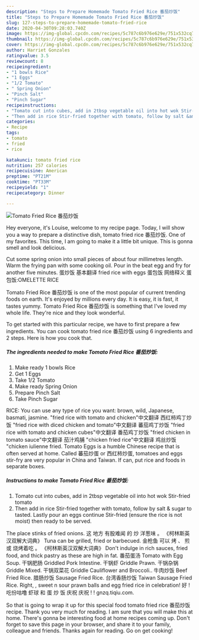 ```yaml
---
description: "Steps to Prepare Homemade Tomato Fried Rice 番茄炒饭"
title: "Steps to Prepare Homemade Tomato Fried Rice 番茄炒饭"
slug: 127-steps-to-prepare-homemade-tomato-fried-rice
date: 2020-04-30T09:28:03.740Z
image: https://img-global.cpcdn.com/recipes/5c787c6b976e629e/751x532cq70/tomato-fried-rice-番茄炒饭-recipe-main-photo.jpg
thumbnail: https://img-global.cpcdn.com/recipes/5c787c6b976e629e/751x532cq70/tomato-fried-rice-番茄炒饭-recipe-main-photo.jpg
cover: https://img-global.cpcdn.com/recipes/5c787c6b976e629e/751x532cq70/tomato-fried-rice-番茄炒饭-recipe-main-photo.jpg
author: Harriet Gonzales
ratingvalue: 3.5
reviewcount: 8
recipeingredient:
- "1 bowls Rice"
- "1 Eggs"
- "1/2 Tomato"
- " Spring Onion"
- "Pinch Salt"
- "Pinch Sugar"
recipeinstructions:
- "Tomato cut into cubes, add in 2tbsp vegetable oil into hot wok Stir-fried tomato"
- "Then add in rice Stir-fried together with tomato, follow by salt &amp; sugar to tasted. Lastly pour an eggs continue Stir-fried (ensure the rice is not moist) then ready to be served."
categories:
- Recipe
tags:
- tomato
- fried
- rice

katakunci: tomato fried rice 
nutrition: 257 calories
recipecuisine: American
preptime: "PT21M"
cooktime: "PT33M"
recipeyield: "1"
recipecategory: Dinner

---
```



![Tomato Fried Rice 番茄炒饭](https://img-global.cpcdn.com/recipes/5c787c6b976e629e/751x532cq70/tomato-fried-rice-番茄炒饭-recipe-main-photo.jpg)

Hey everyone, it's Louise, welcome to my recipe page. Today, I will show you a way to prepare a distinctive dish, tomato fried rice 番茄炒饭. One of my favorites. This time, I am going to make it a little bit unique. This is gonna smell and look delicious.

Cut some spring onion into small pieces of about four millimetres length. Warm the frying pan with some cooking oil. Pour in the beat egg and fry for another five minutes. 蛋炒饭 基本翻译 fried rice with eggs 蛋包饭 网络释义 蛋包饭:OMELETTE RICE

Tomato Fried Rice 番茄炒饭 is one of the most popular of current trending foods on earth. It's enjoyed by millions every day. It is easy, it is fast, it tastes yummy. Tomato Fried Rice 番茄炒饭 is something that I've loved my whole life. They're nice and they look wonderful.


To get started with this particular recipe, we have to first prepare a few ingredients. You can cook tomato fried rice 番茄炒饭 using 6 ingredients and 2 steps. Here is how you cook that.

<!--inarticleads1-->

##### The ingredients needed to make Tomato Fried Rice 番茄炒饭:

1. Make ready 1 bowls Rice
1. Get 1 Eggs
1. Take 1/2 Tomato
1. Make ready  Spring Onion
1. Prepare Pinch Salt
1. Take Pinch Sugar


RICE: You can use any type of rice you want: brown, wild, Japanese, basmati, jasmine. &#34;fried rice with tomato and chicken&#34;中文翻译 西红柿鸡丁炒饭 &#34;fried rice with diced chicken and tomato&#34;中文翻译 蕃茄鸡丁炒饭 &#34;fried rice with tomato and chicken cubes&#34;中文翻译 番茄鸡丁炒饭 &#34;fried chicken in tomato sauce&#34;中文翻译 茄汁鸡脯 &#34;chicken fried rice&#34;中文翻译 鸡丝炒饭 &#34;chicken iulienne fried. Tomato Eggs is a humble Chinese recipe that is often served at home. Called 蕃茄炒蛋 or 西红柿炒蛋, tomatoes and eggs stir-fry are very popular in China and Taiwan. If can, put rice and foods in separate boxes. 

<!--inarticleads2-->

##### Instructions to make Tomato Fried Rice 番茄炒饭:

1. Tomato cut into cubes, add in 2tbsp vegetable oil into hot wok Stir-fried tomato
1. Then add in rice Stir-fried together with tomato, follow by salt &amp; sugar to tasted. Lastly pour an eggs continue Stir-fried (ensure the rice is not moist) then ready to be served.


The place stinks of fried onions. 这 地方 有股难闻 的 炒 洋葱味 。 《柯林斯英汉双解大词典》 Tuna can be grilled, fried or barbecued. 金枪鱼 可以 烤 、 煎 或 烧烤着吃 。 《柯林斯英汉双解大词典》 Don&#39;t indulge in rich sauces, fried food, and thick pastry as these are high in fat. 番茄蛋汤 Tomato with Egg Soup. 干锅肥肠 Griddled Pork Intestine. 干锅虾 Griddle Prawn. 干锅杂锅 Griddle Mixed. 干锅双菜花 Griddle Cauliflower and Broccoli.. 牛肉炒饭 Beef Fried Rice. 腊肠炒饭 Sausage Fried Rice. 台湾香肠炒饭 Taiwan Sausage Fried Rice. Right, , sweet n sour prawn balls and egg fried rice in celebration! 好 !吃份咕噜 虾球 和 蛋 炒 饭 庆祝 庆祝 ! ! gnzq.tiqiu.com. 

So that is going to wrap it up for this special food tomato fried rice 番茄炒饭 recipe. Thank you very much for reading. I am sure that you will make this at home. There's gonna be interesting food at home recipes coming up. Don't forget to save this page in your browser, and share it to your family, colleague and friends. Thanks again for reading. Go on get cooking!

